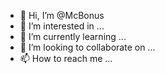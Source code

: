 - 👋 Hi, I’m @McBonus
- 👀 I’m interested in ...
- 🌱 I’m currently learning ...
- 💞️ I’m looking to collaborate on ...
- 📫 How to reach me ...

<!---
McBonus/McBonus is a ✨ special ✨ repository because its `README.md` (this file) appears on your GitHub profile.
You can click the Preview link to take a look at your changes.
--->

